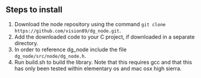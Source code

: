 ## Steps to install
1) Download the node repository using the command `git clone https://github.com/vision89/dg_node.git`.
2) Add the downloaded code to your C project, if downloaded in a separate directory.
3) In order to reference dg_node include the file `dg_node/src/node/dg_node.h`.
4) Run build.sh to build the library.  Note that this requires gcc and that this has only been tested within elementary os and mac osx high sierra.
